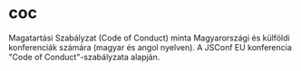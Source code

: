 # coc
Magatartási Szabályzat (Code of Conduct) minta Magyarországi és külföldi konferenciák számára (magyar és angol nyelven). A JSConf EU konferencia "Code of Conduct"-szabályzata alapján.
